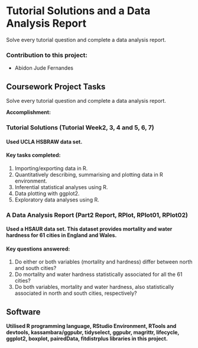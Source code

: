 # Tutorial Solutions and a Data Analysis Report

Solve every tutorial question and complete a data analysis report.

### Contribution to this project:
- Abidon Jude Fernandes

## Coursework Project Tasks

Solve every tutorial question and complete a data analysis report.

**Accomplishment:**

### Tutorial Solutions (Tutorial Week2, 3, 4 and 5, 6, 7)
#### Used UCLA HSBRAW data set.
#### Key tasks completed:
1. Importing/exporting data in R.
2. Quantitatively describing, summarising and plotting data in R environment.
3. Inferential statistical analyses using R.
4. Data plotting with ggplot2.
5. Exploratory data analyses using R.

### A Data Analysis Report (Part2 Report, RPlot, RPlot01, RPlot02)
#### Used a HSAUR data set. This dataset provides mortality and water hardness for 61 cities in England and Wales.
#### Key questions answered:
1. Do either or both variables (mortality and hardness) differ between north and south cities?
2. Do mortality and water hardness statistically associated for all the 61 cities?
3. Do both variables, mortality and water hardness, also statistically associated in north and south cities, respectively?

## Software
**Utilised R programming language, RStudio Environment, RTools and devtools, kassambara/ggpubr, tidyselect, ggpubr, magrittr, lifecycle, ggplot2, boxplot, pairedData, fitdistrplus libraries in this project.**
